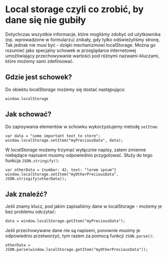 # Local storage czyli co zrobić, by dane się nie gubiły

Dotychczas wszystkie informacje, które mogliśmy zdobyć od użytkownika (np. wprowadzone w formularzu) znikały, gdy tylko odświeżyliśmy stronę. Tak jednak nie musi być - dzięki mechanizmowi localStorage. Można go rozumieć jako specjalny schowek w przeglądarce internetowej umożliwiający przechowywanie wartości pod różnymi nazwami-kluczami, które możemy sami zdefiniować.

## Gdzie jest schowek?

Do obiektu *localStorage* możemy się dostać następująco:
```JS
window.localStorage
```

## Jak schować?

Do zapisywania elementów w schowku wykorzystujemy metodę ```setItem```:
```JS
var data = "some important text to store";
window.localStorage.setItem("myPreciousData", data);
```

W *localStorage* możemy trzymać wyłącznie napisy, zatem zmienne niebędące napisami musimy odpowiednio przygotować. Służy do tego funkcja ```JSON.stringify()```:
```JS
var otherData = {number: 42, text: "lorem ipsum"}
window.localStorage.setItem("myOtherPreciousData", JSON.stringify(otherData));
```

## Jak znaleźć?

Jeśli znamy klucz, pod jakim zapisaliśmy dane w localStorage - możemy je bez problemu odczytać:
```JS
data = window.localStorage.getItem("myPreciousData");
```

Jeśli przechowywane dane nie są napisem, ponownie musimy je odpowiednio przetworzyć, tym razem za pomocą funkcji ```JSON.parse()```:
```JS
otherData = JSON.parse(window.localStorage.getItem("myOtherPreciousData"));
```